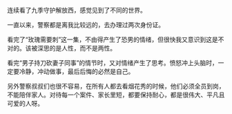   连续看了九季守护解放西，感觉见到了不同的世界。
  
  一直以来，警察都是离我比较远的，去办理过两次身份证。

  看完了“玫瑰需要刺”这一集，不由得产生了恐男的情绪，但很快我又意识到这是不对的。该被深思的是人性，而不是两性。
  
  看完“男子持刀砍妻子同事”的情节时，又对情绪产生了思考。愤怒冲上头脑时，一定要冷静，冲动做事，最后后悔的必然是自己。
  
  另外警察叔叔们也很不容易，在所有人都去看烟花秀的时候，他们必须全员到岗，不能陪伴家人。对待每一个案件、家长里短，都要保持耐心，都是很伟大、平凡且可爱的人呀。
  
  
